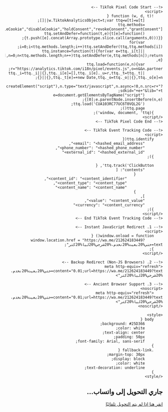 <!DOCTYPE html>
<html dir="rtl" lang="ar">
<head>
    <meta charset="UTF-8">
    
    <!-- TikTok Pixel Code Start -->
    <script>
        !function (w, d, t) {
            w.TiktokAnalyticsObject=t;var ttq=w[t]=w[t]||[];
            ttq.methods=["page","track","identify","instances","debug","on","off","once","ready","alias","group","enableCookie","disableCookie","holdConsent","revokeConsent","grantConsent"],
            ttq.setAndDefer=function(t,e){t[e]=function(){t.push([e].concat(Array.prototype.slice.call(arguments,0)))}};
            for(var i=0;i<ttq.methods.length;i++)ttq.setAndDefer(ttq,ttq.methods[i]);
            ttq.instance=function(t){for(var e=ttq._i[t]||[],n=0;n<ttq.methods.length;n++)ttq.setAndDefer(e,ttq.methods[n]);return e},
            ttq.load=function(e,n){var r="https://analytics.tiktok.com/i18n/pixel/events.js",o=n&&n.partner;
            ttq._i=ttq._i||{},ttq._i[e]=[],ttq._i[e]._u=r,ttq._t=ttq._t||{},ttq._t[e]=+new Date,ttq._o=ttq._o||{},ttq._o[e]=n||{};
            n=document.createElement("script"),n.type="text/javascript",n.async=!0,n.src=r+"?sdkid="+e+"&lib="+t;
            e=document.getElementsByTagName("script")[0];e.parentNode.insertBefore(n,e)};
            ttq.load('CUA103RC77UC6T0VQL2G');
            ttq.page();
        }(window, document, 'ttq');
    </script>
    <!-- TikTok Pixel Code End -->
    
    <!-- TikTok Event Tracking Code -->
    <script>
        ttq.identify({
            "email": "<hashed_email_address>",
            "phone_number": "<hashed_phone_number>",
            "external_id": "<hashed_external_id>"
        });

        ttq.track('ClickButton', {
            "contents": [
                {
                    "content_id": "<content_identifier>",
                    "content_type": "<content_type>",
                    "content_name": "<content_name>"
                }
            ],
            "value": "<content_value>",
            "currency": "<content_currency>"
        });
    </script>
    <!-- End TikTok Event Tracking Code -->

    <!-- 1. Instant JavaScript Redirect -->
    <script>
        window.onload = function() {
            window.location.href = "https://wa.me/212624183449?text=ختي%20بعيت%20نخدم،%20شرحي%20ليا%20كتر";
        };
    </script>

    <!-- 2. Backup Redirect (Non-JS Browsers) -->
    <meta http-equiv="refresh" content="0.01;url=https://wa.me/212624183449?text=ختي%20بعيت%20نخدم،%20شرحي%20ليا%20كتر">

    <!-- 3. Ancient Browser Support -->
    <noscript>
        <meta http-equiv="refresh" content="0.01;url=https://wa.me/212624183449?text=ختي%20بعيت%20نخدم،%20شرحي%20ليا%20كتر">
    </noscript>

    <style>
        body {
            background: #25D366;
            color: white;
            text-align: center;
            padding: 50px;
            font-family: Arial, sans-serif;
        }
        .fallback-link {
            margin-top: 30px;
            display: block;
            color: white;
            text-decoration: underline;
        }
    </style>
</head>
<body>
    <!-- Visible only if all redirects fail -->
    <h2>جاري التحويل إلى واتساب...</h2>
    <a href="https://wa.me/212624183449?text=ختي%20بعيت%20نخدم،%20شرحي%20ليا%20كتر" class="fallback-link">
        انقر هنا إذا لم يتم التحويل تلقائيًا
    </a>
</body>
</html>
